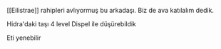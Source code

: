 ---
---  
  
[[Eilistrae]] rahipleri avlıyormuş bu arkadaşı. Biz de ava katılalım dedik.  
  
Hidra'daki taşı 4 level Dispel ile düşürebildik  
  
Eti yenebilir